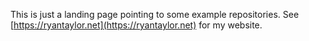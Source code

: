 This is just a landing page pointing to some example repositories.
See [https://ryantaylor.net](https://ryantaylor.net) for my website.